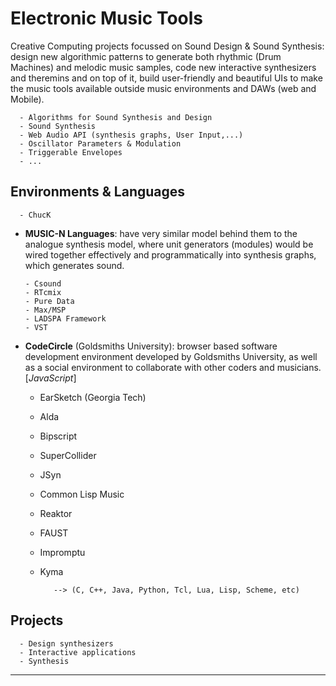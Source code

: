 # Electronic Music Tools

Creative Computing projects focussed on Sound Design & Sound Synthesis: design new algorithmic patterns to generate both rhythmic (Drum Machines) and melodic music samples, code new interactive synthesizers and theremins and on top of it, build user-friendly and beautiful UIs to make the music tools available outside music environments and DAWs (web and Mobile).

      - Algorithms for Sound Synthesis and Design 
      - Sound Synthesis
      - Web Audio API (synthesis graphs, User Input,...)
      - Oscillator Parameters & Modulation
      - Triggerable Envelopes
      - ...


## Environments & Languages
    
      - ChucK
- __MUSIC-N Languages__: have very similar model behind them to the analogue synthesis model, where unit generators (modules) would be wired together effectively and programmatically into synthesis graphs, which generates sound.


      - Csound
      - RTcmix
      - Pure Data
      - Max/MSP
      - LADSPA Framework
      - VST
      
 - __CodeCircle__ (Goldsmiths University): browser based software development environment developed by Goldsmiths University, as well as a social environment to collaborate with other coders and musicians.  
                  \[*JavaScript*]
 
      - EarSketch  (Georgia Tech)
      - Alda
      - Bipscript
      - SuperCollider
      - JSyn
      - Common Lisp Music
      - Reaktor
      - FAUST
      - Impromptu
      - Kyma
      
               --> (C, C++, Java, Python, Tcl, Lua, Lisp, Scheme, etc)

## Projects

      - Design synthesizers
      - Interactive applications
      - Synthesis

-----------------
